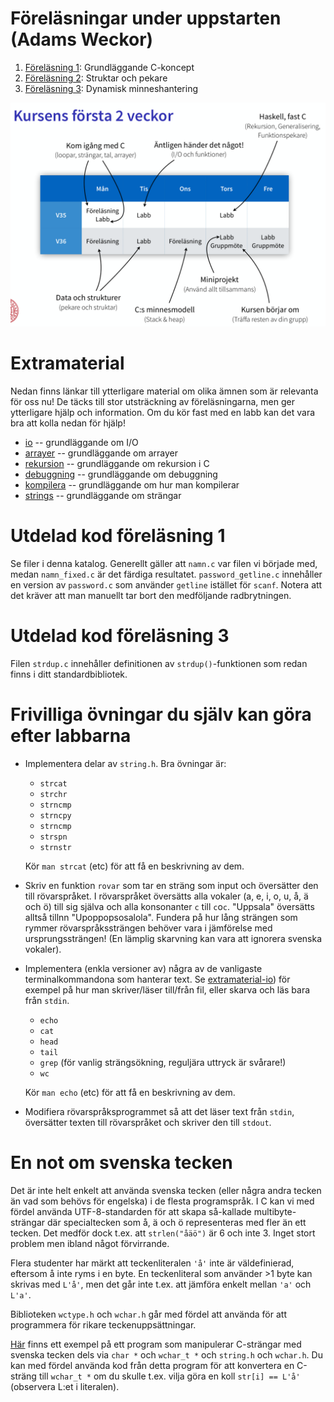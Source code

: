 # Föreläsningar under uppstarten (Adams Weckor)

1. [Föreläsning 1](F1.pdf): Grundläggande C-koncept
2. [Föreläsning 2](../f02/F2.pdf): Struktar och pekare
3. [Föreläsning 3](../f03/F3.pdf): Dynamisk minneshantering

![Översikt över innehållet](overview.png)


# Extramaterial 

Nedan finns länkar till ytterligare material om olika ämnen som är
relevanta för oss nu! De täcks till stor utsträckning av
föreläsningarna, men ger ytterligare hjälp och information. Om du
kör fast med en labb kan det vara bra att kolla nedan för hjälp!

* [io](extra/io/) -- grundläggande om I/O
* [arrayer](extra/arrayer) -- grundläggande om arrayer
* [rekursion](extra/rekursion) -- grundläggande om rekursion i C
* [debuggning](extra/debuggning) -- grundläggande om debuggning
* [kompilera](extra/kompilera) -- grundläggande om hur man kompilerar
* [strings](extra/strings) -- grundläggande om strängar



# Utdelad kod föreläsning 1

Se filer i denna katalog. Generellt gäller att `namn.c` var filen
vi började med, medan `namn_fixed.c` är det färdiga resultatet.
`password_getline.c` innehåller en version av `password.c` som
använder `getline` istället för `scanf`. Notera att det kräver
att man manuellt tar bort den medföljande radbrytningen.


# Utdelad kod föreläsning 3

Filen `strdup.c` innehåller definitionen av `strdup()`-funktionen
som redan finns i ditt standardbibliotek.


# Frivilliga övningar du själv kan göra efter labbarna

* Implementera delar av `string.h`. Bra övningar är:
  - `strcat`
  - `strchr`
  - `strncmp`
  - `strncpy`
  - `strncmp`
  - `strspn`
  - `strnstr`

  Kör `man strcat` (etc) för att få en beskrivning av dem.

* Skriv en funktion `rovar` som tar en sträng som input och
  översätter den till rövarspråket. I rövarspråket översätts alla
  vokaler (a, e, i, o, u, å, ä och ö) till sig själva och alla
  konsonanter `c` till `c`o`c`. "Uppsala" översätts alltså tillnn
  "Upoppopsosalola". Fundera på hur lång strängen som rymmer
  rövarspråkssträngen behöver vara i jämförelse med
  ursprungssträngen! (En lämplig skarvning kan vara att ignorera
  svenska vokaler).

* Implementera (enkla versioner av) några av de vanligaste
  terminalkommandona som hanterar text. Se
  [extramaterial-io](extramaterial-io))
  för exempel på hur man skriver/läser till/från fil, eller skarva
  och läs bara från `stdin`.
  - `echo`
  - `cat`
  - `head`
  - `tail`
  - `grep` (för vanlig strängsökning, reguljära uttryck är svårare!)
  - `wc`

  Kör `man echo` (etc) för att få en beskrivning av dem.

* Modifiera rövarspråksprogrammet så att det läser text från
  `stdin`, översätter texten till rövarspråket och skriver den
  till `stdout`.


# En not om svenska tecken 

Det är inte helt enkelt att använda svenska tecken (eller några
andra tecken än vad som behövs för engelska) i de flesta programspråk.
I C kan vi med fördel använda UTF-8-standarden för att skapa
så-kallade multibyte-strängar där specialtecken som å, ä och ö
representeras med fler än ett tecken. Det medför dock t.ex. att
`strlen("åäö")` är 6 och inte 3. Inget stort problem men ibland
något förvirrande.

Flera studenter har märkt att teckenliteralen `'å'` inte är väldefinierad,
eftersom å inte ryms i en byte. En teckenliteral som använder >1 byte
kan skrivas med `L'å'`, men det går inte t.ex. att jämföra enkelt mellan
`'a'` och `L'a'`.

Biblioteken `wctype.h` och `wchar.h` går med fördel att använda för
att programmera för rikare teckenuppsättningar. 

[Här](swedish.c) finns ett exempel på ett program som manipulerar
C-strängar med svenska tecken dels via `char *` och `wchar_t *` och
`string.h` och `wchar.h`. Du kan med fördel använda kod från detta
program för att konvertera en C-sträng till `wchar_t *` om du skulle
t.ex. vilja göra en koll `str[i] == L'å'` (observera L:et i literalen).
